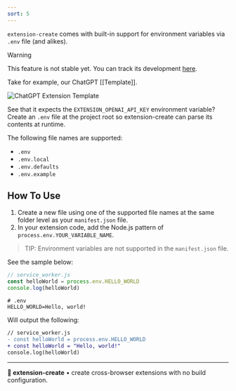 ```yaml
---
sort: 5
---
```


`extension-create` comes with built-in support for environment variables via `.env` file (and alikes).

> [!warning]
> This feature is not stable yet. You can track its development [here](https://github.com/cezaraugusto/extension-create/issues/40).

Take for example, our ChatGPT [[Template]].

![ChatGPT Extension Template]("./assets/chatgpt-template.png")

See that it expects the `EXTENSION_OPENAI_API_KEY` environment variable? Create an `.env` file at the project root so extension-create can parse its contents at runtime.

<!--
print of the message saying the env file was loaded
https://github.com/cezaraugusto/extension-create/issues/41
-->

The following file names are supported:

* `.env`
* `.env.local`
* `.env.defaults`
* `.env.example`

## How To Use

<!-- this needs a demo -->

1. Create a new file using one of the supported file names at the same folder level as your `manifest.json` file.  
2. In your extension code, add the Node.js pattern of `process.env.YOUR_VARIABLE_NAME`. 

> TIP: Environment variables are not supported in the `manifest.json` file.

See the sample below:

```js
// service_worker.js
const helloWorld = process.env.HELLO_WORLD
console.log(helloWorld)
```

```.env
# .env
HELLO_WORLD=Hello, world!

```

Will output the following:

```diff
// service_worker.js
- const helloWorld = process.env.HELLO_WORLD
+ const helloWorld = "Hello, world!"
console.log(helloWorld)
```

<!--
## Environment Variables Available By Default 

Your extension have access to some default environment variables from extension-create.

* `EXTENSION_MODE` - The current mode extension-create is running. e.g. `"development"`
* `EXTENSION_BROWSER` - The name of the current browser being run, e.g. `"edge"`

## Environment Variables Based on Current Environment Mode

## Environment Variables Based on Current Browser Vendor
-->

---

**🧩 extension-create** • create cross-browser extensions with no build configuration.
